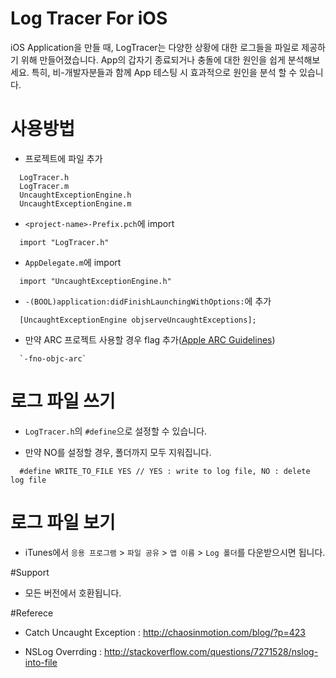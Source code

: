 # Log Tracer For iOS
iOS Application을 만들 때, LogTracer는 다양한 상황에 대한 로그들을 파일로 제공하기 위해 만들어졌습니다. App의 갑자기 종료되거나 충돌에 대한 원인을 쉽게 분석해보세요. 특히, 비-개발자분들과 함께 App 테스팅 시 효과적으로 원인을 분석 할 수 있습니다.

# 사용방법

- 프로젝트에 파일 추가
```
  LogTracer.h
  LogTracer.m
  UncaughtExceptionEngine.h
  UncaughtExceptionEngine.m
```

- `<project-name>-Prefix.pch`에 import
```
  import "LogTracer.h"
```

- `AppDelegate.m`에 import
```
  import "UncaughtExceptionEngine.h"
```

- `-(BOOL)application:didFinishLaunchingWithOptions:`에 추가
```
  [UncaughtExceptionEngine objserveUncaughtExceptions];
```

- 만약 ARC 프로젝트 사용할 경우 flag 추가([Apple ARC Guidelines](http://developer.apple.com/library/mac/#releasenotes/ObjectiveC/RN-TransitioningToARC/Introduction/Introduction.html))
```
  `-fno-objc-arc`
```


# 로그 파일 쓰기

- `LogTracer.h`의 `#define`으로 설정할 수 있습니다.

- 만약 NO를 설정할 경우, 폴더까지 모두 지워집니다.

```objc
  #define WRITE_TO_FILE YES // YES : write to log file, NO : delete log file
```

# 로그 파일 보기

- iTunes에서 `응용 프로그램` > `파일 공유` > `앱 이름` > `Log 폴더`를 다운받으시면 됩니다.

#Support

- 모든 버전에서 호환됩니다.

#Referece

- Catch Uncaught Exception : http://chaosinmotion.com/blog/?p=423

- NSLog Overrding : http://stackoverflow.com/questions/7271528/nslog-into-file
